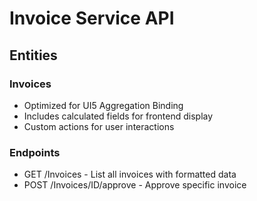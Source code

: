 # Invoice Service API

## Entities

### Invoices
- Optimized for UI5 Aggregation Binding
- Includes calculated fields for frontend display
- Custom actions for user interactions

### Endpoints
- GET /Invoices - List all invoices with formatted data
- POST /Invoices/ID/approve - Approve specific invoice
